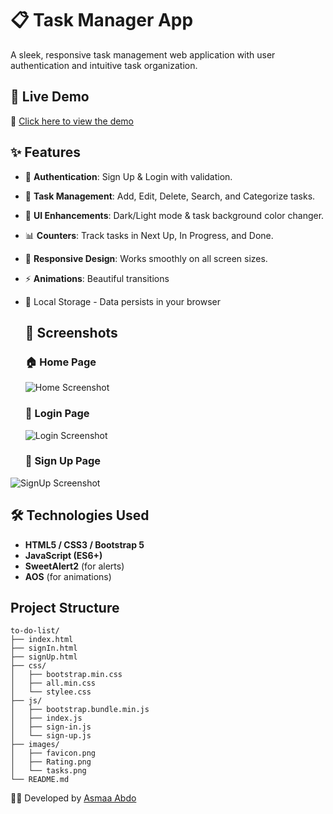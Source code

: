 # 📋 Task Manager App 
A sleek, responsive task management web application with user authentication and intuitive task organization.

## 🚀 Live Demo 
🔗 [Click here to view the demo](https://asmaa-abdo22.github.io/To-Do-App-js-/) 

## ✨ Features
- 👤 **Authentication**: Sign Up & Login with validation.  
- 📝 **Task Management**: Add, Edit, Delete, Search, and Categorize tasks.  
- 🎨 **UI Enhancements**: Dark/Light mode & task background color changer.  
- 📊 **Counters**: Track tasks in Next Up, In Progress, and Done.  
- 📱 **Responsive Design**: Works smoothly on all screen sizes.  
- ⚡ **Animations**: Beautiful transitions  
- 💾 Local Storage - Data persists in your browser

  ## 📸 Screenshots
  ### 🏠 Home Page
  ![Home Screenshot](https://github.com/user-attachments/assets/a6cb0a87-81d0-4ebe-a6cc-59ef638b8f4a)

  ### 🔑 Login Page
  ![Login Screenshot](https://github.com/user-attachments/assets/b79c6713-cd27-47a9-8743-30bb5753d33c)

  ### 📝 Sign Up Page  
![SignUp Screenshot](https://github.com/user-attachments/assets/3bab0a98-5e4d-4b74-80bf-0b08ad86f7af)  

## 🛠️ Technologies Used  
- **HTML5 / CSS3 / Bootstrap 5**  
- **JavaScript (ES6+)**  
- **SweetAlert2** (for alerts)  
- **AOS** (for animations)  

## Project Structure
```tree
to-do-list/
├── index.html
├── signIn.html
├── signUp.html
├── css/
│   ├── bootstrap.min.css
│   ├── all.min.css
│   └── stylee.css
├── js/
│   ├── bootstrap.bundle.min.js
│   ├── index.js
│   ├── sign-in.js
│   └── sign-up.js
├── images/
│   ├── favicon.png
│   ├── Rating.png
│   └── tasks.png
└── README.md
```

👩‍💻 Developed by [Asmaa Abdo](https://github.com/asmaa-abdo22) 
